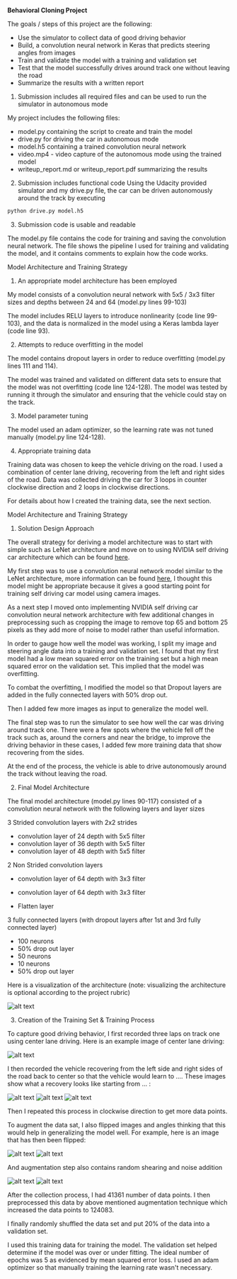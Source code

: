 **Behavioral Cloning Project**

The goals / steps of this project are the following:
* Use the simulator to collect data of good driving behavior
* Build, a convolution neural network in Keras that predicts steering angles from images
* Train and validate the model with a training and validation set
* Test that the model successfully drives around track one without leaving the road
* Summarize the results with a written report


[//]: # (Image References)

[image1]: ./model.png "Model Visualization"
[image2]: ./examples/center_500x200.jpg "Center Image"
[image3]: ./examples/rsz_center_2017_04_25_01_34_52_687.jpg "Recovery Image"
[image4]: ./examples/rsz_center_2017_04_25_01_34_51_504.jpg "Recovery Image"
[image5]: ./examples/rsz_center_2017_04_25_01_34_52_197.jpg "Recovery Image"
[image6]: ./examples/center_2017_04_25_01_00_19_703.jpg "Normal Image"
[image7]: ./examples/flipped_center.jpg "Flipped Image"
[image8]: ./examples/noised.jpg "Noised Image"
[image9]: ./examples/random_shear.jpg "Sheared Image"

1. Submission includes all required files and can be used to run the simulator in autonomous mode

My project includes the following files:
* model.py containing the script to create and train the model
* drive.py for driving the car in autonomous mode
* model.h5 containing a trained convolution neural network 
* video.mp4 - video capture of the autonomous mode using the trained model
* writeup_report.md or writeup_report.pdf summarizing the results

2. Submission includes functional code
Using the Udacity provided simulator and my drive.py file, the car can be driven autonomously around the track by executing 
```sh
python drive.py model.h5
```

3. Submission code is usable and readable

The model.py file contains the code for training and saving the convolution neural network. The file shows the pipeline I used for training and validating the model, and it contains comments to explain how the code works.

Model Architecture and Training Strategy

1. An appropriate model architecture has been employed

My model consists of a convolution neural network with 5x5 / 3x3 filter sizes and depths between 24 and 64 (model.py lines 99-103) 

The model includes RELU layers to introduce nonlinearity (code line 99-103), and the data is normalized in the model using a Keras lambda layer (code line 93). 

2. Attempts to reduce overfitting in the model

The model contains dropout layers in order to reduce overfitting (model.py lines 111 and 114). 

The model was trained and validated on different data sets to ensure that the model was not overfitting (code line 124-128). The model was tested by running it through the simulator and ensuring that the vehicle could stay on the track.

3. Model parameter tuning

The model used an adam optimizer, so the learning rate was not tuned manually (model.py line 124-128).

4. Appropriate training data

Training data was chosen to keep the vehicle driving on the road. I used a combination of center lane driving, recovering from the left and right sides of the road. Data was collected driving the car for 3 loops in counter clockwise direction and 2 loops in clockwise directions.

For details about how I created the training data, see the next section. 

Model Architecture and Training Strategy

1. Solution Design Approach

The overall strategy for deriving a model architecture was to start with simple such as LeNet architecture and move on to using NVIDIA self driving car architecture which can be found [here](https://images.nvidia.com/content/tegra/automotive/images/2016/solutions/pdf/end-to-end-dl-using-px.pdf).

My first step was to use a convolution neural network model similar to the LeNet architecture, more information can be found [here](http://yann.lecun.com/exdb/lenet/), I thought this model might be appropriate because it gives a good starting point for training self driving car model using camera images.

As a next step I moved onto implementing NVIDIA self driving car convolution neural network architecture with few additional changes in preprocessing such as cropping the image to remove top 65 and bottom 25 pixels as they add more of noise to model rather than useful information.

In order to gauge how well the model was working, I split my image and steering angle data into a training and validation set. I found that my first model had a low mean squared error on the training set but a high mean squared error on the validation set. This implied that the model was overfitting. 

To combat the overfitting, I modified the model so that Dropout layers are added in the fully connected layers with 50% drop out.

Then I added few more images as input to generalize the model well.

The final step was to run the simulator to see how well the car was driving around track one. There were a few spots where the vehicle fell off the track such as, around the corners and near the bridge, to improve the driving behavior in these cases, I added few more training data that show recovering from the sides.

At the end of the process, the vehicle is able to drive autonomously around the track without leaving the road.

2. Final Model Architecture

The final model architecture (model.py lines 90-117) consisted of a convolution neural network with the following layers and layer sizes 

3 Strided convolution layers with 2x2 strides
- convolution layer of 24 depth with 5x5 filter
- convolution layer of 36 depth with 5x5 filter
- convolution layer of 48 depth with 5x5 filter

2 Non Strided convolution layers
- convolution layer of 64 depth with 3x3 filter
- convolution layer of 64 depth with 3x3 filter

- Flatten layer

3 fully connected layers (with dropout layers after 1st and 3rd fully connected layer)
- 100 neurons
- 50% drop out layer
- 50 neurons
- 10 neurons
- 50% drop out layer


Here is a visualization of the architecture (note: visualizing the architecture is optional according to the project rubric)

![alt text][image1]

3. Creation of the Training Set & Training Process

To capture good driving behavior, I first recorded three laps on track one using center lane driving. Here is an example image of center lane driving:

![alt text][image2]

I then recorded the vehicle recovering from the left side and right sides of the road back to center so that the vehicle would learn to .... These images show what a recovery looks like starting from ... :

![alt text][image3]
![alt text][image4]
![alt text][image5]

Then I repeated this process in clockwise direction to get more data points.

To augment the data sat, I also flipped images and angles thinking that this would help in generalizing the model well. For example, here is an image that has then been flipped:

![alt text][image6]
![alt text][image7]

And augmentation step also contains random shearing and noise addition

![alt text][image8]
![alt text][image9]


After the collection process, I had 41361 number of data points. I then preprocessed this data by above mentioned augmentation technique which increased the data points to 124083.

I finally randomly shuffled the data set and put 20% of the data into a validation set. 

I used this training data for training the model. The validation set helped determine if the model was over or under fitting. The ideal number of epochs was 5 as evidenced by mean squared error loss. I used an adam optimizer so that manually training the learning rate wasn't necessary.

